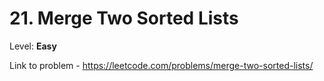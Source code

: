# 21. Merge Two Sorted Lists

Level: **Easy**

Link to problem - https://leetcode.com/problems/merge-two-sorted-lists/
